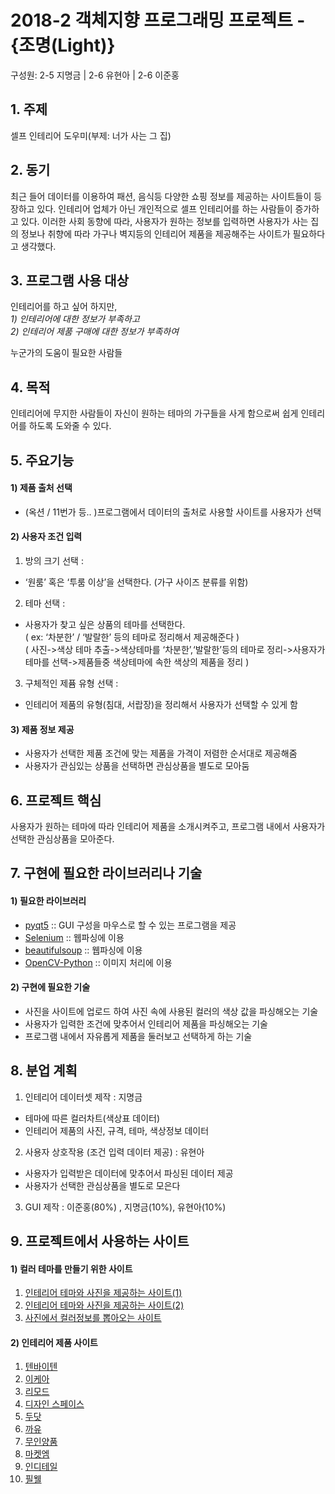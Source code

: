 # 2018-2 객체지향 프로그래밍 프로젝트 - **{조명(Light)}**
구성원: 2-5 지명금 | 2-6 유현아 | 2-6 이준홍

## 1. 주제  
셀프 인테리어 도우미(부제: 너가 사는 그 집)  

## 2. 동기
  최근 들어 데이터를 이용하여 패션, 음식등 다양한 쇼핑 정보를 제공하는 사이트들이 등장하고 있다. 인테리어 업체가 아닌 개인적으로 셀프 인테리어를 하는 사람들이 증가하고 있다. 이러한 사회 동향에 따라, 사용자가 원하는 정보를 입력하면  사용자가 사는 집의 정보나 취향에 따라 가구나 벽지등의 인테리어 제품을 제공해주는 사이트가 필요하다고 생각했다.


## 3. 프로그램 사용 대상
인테리어를 하고 싶어 하지만,  
*1) 인테리어에 대한 정보가 부족하고*  
*2) 인테리어 제품 구매에 대한 정보가 부족하여*  

누군가의 도움이 필요한 사람들  

## 4. 목적
인테리어에 무지한 사람들이 자신이 원하는 테마의 가구들을 사게 함으로써 쉽게 인테리어를 하도록 도와줄 수 있다.  

## 5. 주요기능  
#### 1) 제품 출처 선택
  - (옥션 / 11번가 등.. )프로그램에서 데이터의 출처로 사용할 사이트를 사용자가 선택    
  
#### 2) 사용자 조건 입력  
1. 방의 크기 선택 : 
- ‘원룸’ 혹은 ‘투룸 이상’을 선택한다. (가구 사이즈 분류를 위함)  
  
2. 테마 선택 : 
- 사용자가 찾고 싶은 상품의 테마를 선택한다.  
( ex: ‘차분한’ / ‘발랄한’ 등의 테마로 정리해서 제공해준다 )  
( 사진->색상 테마 추출->색상테마를 ‘차분한’,‘발랄한’등의 테마로 정리->사용자가 테마를 선택->제품들중 색상테마에 속한 색상의 제품을 정리 )  

3. 구체적인 제퓸 유형 선택 :  
- 인테리어 제품의 유형(침대, 서랍장)을 정리해서 사용자가 선택할 수 있게 함    

#### 3) 제품 정보 제공
- 사용자가 선택한 제품 조건에 맞는 제품을 가격이 저렴한 순서대로 제공해줌  
- 사용자가 관심있는 상품을 선택하면 관심상품을 별도로 모아둠  

## 6. 프로젝트 핵심
사용자가 원하는 테마에 따라 인테리어 제품을 소개시켜주고, 프로그램 내에서 사용자가 선택한 관심상품을 모아준다.  

## 7. 구현에 필요한 라이브러리나 기술
#### 1) 필요한 라이브러리
- [pyqt5](https://pypi.org/project/PyQt5/) :: GUI 구성을 마우스로 할 수 있는 프로그램을 제공  
- [Selenium](https://www.seleniumhq.org/) :: 웹파싱에 이용  
- [beautifulsoup](https://www.crummy.com/software/BeautifulSoup/bs4/doc/) :: 웹파싱에 이용  
- [OpenCV-Python](https://opencv.org/) :: 이미지 처리에 이용  
#### 2) 구현에 필요한 기술
- 사진을 사이트에 업로드 하여 사진 속에 사용된 컬러의 색상 값을 파싱해오는 기술  
- 사용자가 입력한 조건에 맞추어서 인테리어 제품을 파싱해오는 기술  
- 프로그램 내에서 자유롭게 제품을 둘러보고 선택하게 하는 기술  


## 8. **분업 계획**
1) 인테리어 데이터셋 제작 : 지명금  
  - 테마에 따른 컬러차트(색상표 데이터)  
  - 인테리어 제품의 사진, 규격, 테마, 색상정보 데이터  
  
2) 사용자 상호작용 (조건 입력 데이터 제공) : 유현아    
  - 사용자가 입력받은 데이터에 맞추어서 파싱된 데이터 제공  
  - 사용자가 선택한 관심상품을 별도로 모은다  
  
3) GUI 제작 : 이준홍(80%) , 지명금(10%), 유현아(10%)  

## 9. 프로젝트에서 사용하는 사이트  
#### 1) 컬러 테마를 만들기 위한 사이트
  1) [인테리어 테마와 사진을 제공하는 사이트(1)](https://www.homify.co.kr/rooms/living-room)
  2) [인테리어 테마와 사진을 제공하는 사이트(2)](https://ohou.se/)
  3) [사진에서 컬러정보를 뽑아오는 사이트](http://www.colr.org/)

#### 2) 인테리어 제품 사이트
  1) [텐바이텐](http://www.10x10.co.kr/shopping/category_list.asp?disp=121102104)
  2) [이케아](https://www.ikea.com/)
  3) [리모드](http://www.remod.co.kr/)
  4) [디자인 스페이스](http://www.gagu824.com/shop/main/index.php)
  5) [두닷](https://www.dodot.co.kr/)
  6) [까유](http://www.kayumall.com/)
  7) [무인양품](http://www.muji.com/kr/)
  8) [마켓엠](http://www.market-m.co.kr/)
  9) [인디테일](http://www.indetail.co.kr/shop/main/index.php)
  10) [필웰](http://www.feelwell.co.kr/)
